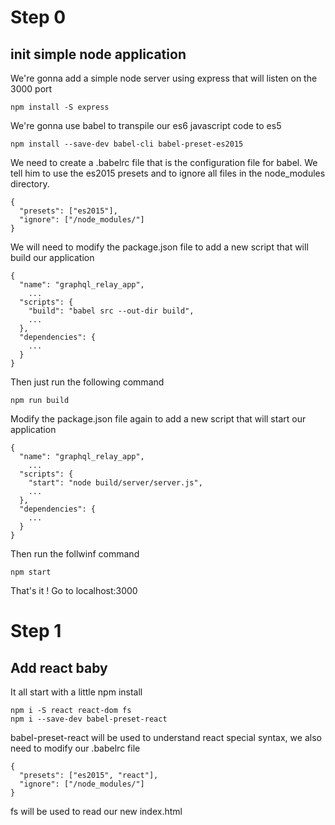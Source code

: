 # Step 0
## init simple node application

We're gonna add a simple node server using express that will listen on the 3000 port

````
npm install -S express
````

We're gonna use babel to transpile our es6 javascript code to es5
````
npm install --save-dev babel-cli babel-preset-es2015
````

We need to create a .babelrc file that is the configuration file for babel. We tell him to use the es2015 presets and to ignore all files in the node_modules directory.
````
{
  "presets": ["es2015"],
  "ignore": ["/node_modules/"]
}
````

We will need to modify the package.json file to add a new script that will build our application
````
{
  "name": "graphql_relay_app",
    ...
  "scripts": {
    "build": "babel src --out-dir build",
    ...
  },
  "dependencies": {
    ...
  }
}
````

Then just run the following command
````
npm run build
````

Modify the package.json file again to add a new script that will start our application
````
{
  "name": "graphql_relay_app",
    ...
  "scripts": {
    "start": "node build/server/server.js",
    ...
  },
  "dependencies": {
    ...
  }
}
````

Then run the follwinf command
````
npm start
````

That's it ! Go to localhost:3000


# Step 1
## Add react baby

It all start with a little npm install
````
npm i -S react react-dom fs
npm i --save-dev babel-preset-react
````

babel-preset-react will be used to understand react special syntax, we also need to modify our .babelrc file
````
{
  "presets": ["es2015", "react"],
  "ignore": ["/node_modules/"]
}
````

fs will be used to read our new index.html